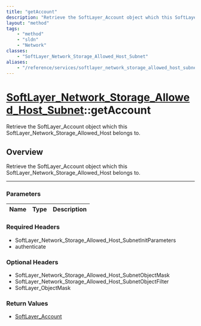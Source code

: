 ```yaml
---
title: "getAccount"
description: "Retrieve the SoftLayer_Account object which this SoftLayer_Network_Storage_Allowed_Host belongs to."
layout: "method"
tags:
    - "method"
    - "sldn"
    - "Network"
classes:
    - "SoftLayer_Network_Storage_Allowed_Host_Subnet"
aliases:
    - "/reference/services/softlayer_network_storage_allowed_host_subnet/getAccount"
---
```

# [SoftLayer_Network_Storage_Allowed_Host_Subnet](/reference/services/SoftLayer_Network_Storage_Allowed_Host_Subnet)::getAccount


Retrieve the SoftLayer_Account object which this SoftLayer_Network_Storage_Allowed_Host belongs to.


## Overview 
Retrieve the SoftLayer_Account object which this SoftLayer_Network_Storage_Allowed_Host belongs to.

-----

### Parameters 
|Name | Type | Description |
| --- | --- | --- |


### Required Headers
* SoftLayer_Network_Storage_Allowed_Host_SubnetInitParameters
* authenticate


### Optional Headers
* SoftLayer_Network_Storage_Allowed_Host_SubnetObjectMask
* SoftLayer_Network_Storage_Allowed_Host_SubnetObjectFilter
* SoftLayer_ObjectMask

### Return Values
* <a href='/reference/datatypes/SoftLayer_Account'>SoftLayer_Account </a>




